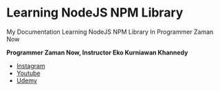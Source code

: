 # Learning NodeJS NPM Library

My Documentation Learning NodeJS NPM Library In Programmer Zaman Now

**Programmer Zaman Now, Instructor Eko Kurniawan Khannedy**

* [Instagram](https://www.instagram.com/programmerzamannow/)
* [Youtube](https://www.youtube.com/ProgrammerZamanNow)
* [Udemy](https://www.udemy.com/user/eko-kurniawan/)